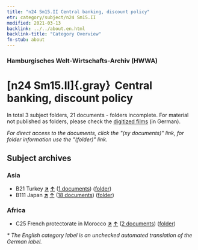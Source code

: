 ```yaml
---
title: "n24 Sm15.II Central banking, discount policy"
etr: category/subject/n24 Sm15.II
modified: 2021-03-13
backlink: ../../about.en.html
backlink-title: "Category Overview"
fn-stub: about
---
```


### Hamburgisches Welt-Wirtschafts-Archiv (HWWA)
# [n24 Sm15.II]{.gray}&#8201; Central banking, discount policy&#160; 





In total 3 subject folders, 21 documents - folders incomplete.
For material not published as folders, please check the [digitized films](/film/h1_sh) (in German).

_For direct access to the documents, click the "(xy documents)" link, for folder information use the "(folder)" link._

## Subject archives



### Asia

- B21 Turkey [**&nearr;**](../../../geo/i/141111/about.en.html "Turkey (all folders)") [**&uarr;**](../../../geo/about.en.html#B21 "Country category system") (<a href="https://pm20.zbw.eu/dfgview/sh/141111,145378" title="about: Turkey : Central banking, discount policy" target="_blank">1 documents</a>) ([folder](http://purl.org/pressemappe20/folder/sh/141111,145378))
- B111 Japan [**&nearr;**](../../../geo/i/141272/about.en.html "Japan (all folders)") [**&uarr;**](../../../geo/about.en.html#B111 "Country category system") (<a href="https://pm20.zbw.eu/dfgview/sh/141272,145378" title="about: Japan : Central banking, discount policy" target="_blank">18 documents</a>) ([folder](http://purl.org/pressemappe20/folder/sh/141272,145378))

### Africa

- C25 French protectorate in Morocco [**&nearr;**](../../../geo/i/141358/about.en.html "French protectorate in Morocco (all folders)") [**&uarr;**](../../../geo/about.en.html#C25 "Country category system") (<a href="https://pm20.zbw.eu/dfgview/sh/141358,145378" title="about: French protectorate in Morocco : Central banking, discount policy" target="_blank">2 documents</a>) ([folder](http://purl.org/pressemappe20/folder/sh/141358,145378))


_* The English category label is an unchecked automated translation of the German label._

